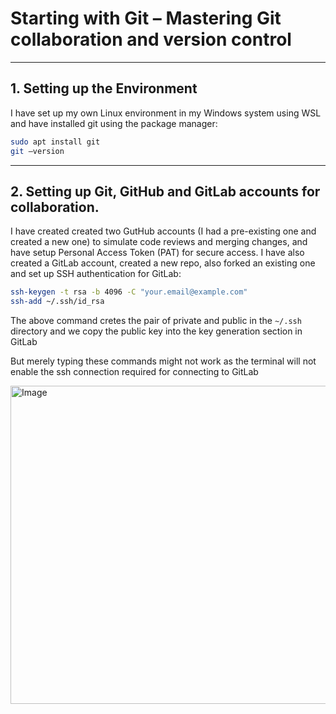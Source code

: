 # Starting with Git – Mastering Git collaboration and version control

---

## 1.	Setting up the Environment

I have set up my own Linux environment in my Windows system using WSL and have installed git using the package manager:

```bash
sudo apt install git
git –version
```

---

## 2.	Setting up Git, GitHub and GitLab accounts for collaboration.

I have created created two GutHub accounts (I had a pre-existing one and created a new one) to simulate code reviews and merging changes, and have setup Personal Access
Token (PAT) for secure access.
I have also created a GitLab account, created a new repo, also forked an existing one and set up SSH authentication for GitLab:

```bash
ssh-keygen -t rsa -b 4096 -C "your.email@example.com"
ssh-add ~/.ssh/id_rsa
```

The above command cretes the pair of private and public in the `~/.ssh` directory and we copy the public key into the key generation section in GitLab

But merely typing these commands might not work as the terminal will not enable the ssh connection required for connecting to GitLab

<img width="1258" height="509" alt="Image" src="https://github.com/user-attachments/assets/c348a9e4-4a91-472a-b42a-7fbad18c9325" />
